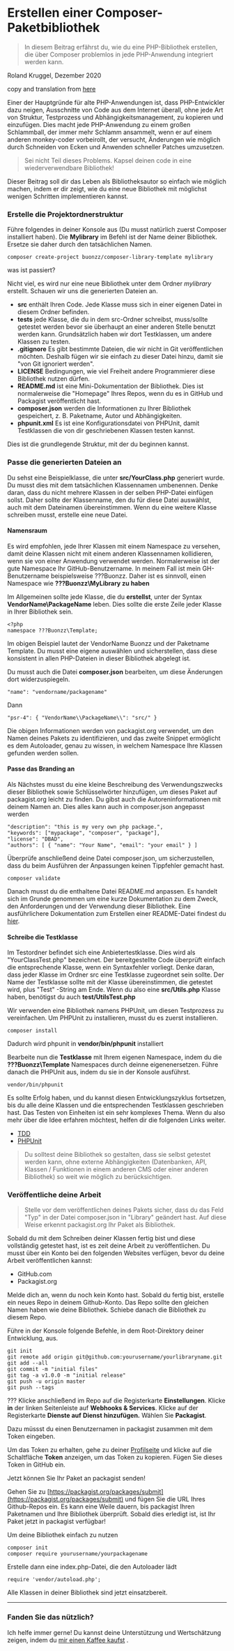 # Erstellen einer Composer-Paketbibliothek

> In diesem Beitrag erfährst du, wie du eine PHP-Bibliothek erstellen, die über Composer problemlos in jede PHP-Anwendung integriert werden kann.

Roland Kruggel, Dezember 2020

copy and translation from [here](http://www.darwinbiler.com/creating-composer-package-library/)


Einer der Hauptgründe für alte PHP-Anwendungen ist, dass PHP-Entwickler dazu neigen, Ausschnitte von Code aus dem Internet überall, ohne jede Art von Struktur, Testprozess und Abhängigkeitsmanagement, zu kopieren und einzufügen. Dies macht jede PHP-Anwendung zu einem großen Schlammball, der immer mehr Schlamm ansammelt, wenn er auf einem anderen monkey-coder vorbeirollt, der versucht, Änderungen wie möglich durch Schneiden von Ecken und Anwenden schneller Patches umzusetzen.

> Sei nicht Teil dieses Problems. Kapsel deinen code in eine wiederverwendbare Bibliothek!

Dieser Beitrag soll dir das Leben als Bibliotheksautor so einfach wie möglich machen, indem er dir zeigt, wie du eine neue Bibliothek mit möglichst wenigen Schritten implementieren kannst.

### Erstelle die Projektordnerstruktur

Führe folgendes in deiner Konsole aus (Du musst natürlich zuerst Composer installiert haben). Die **Mylibrary** im Befehl ist der Name deiner Bibliothek. Ersetze sie daher durch den tatsächlichen Namen.

    composer create-project buonzz/composer-library-template mylibrary

was ist passiert?

Nicht viel, es wird nur eine neue Bibliothek unter dem Ordner *mylibrary* erstellt. Schauen wir uns die generierten Dateien an.

* **src** enthält Ihren Code. Jede Klasse muss sich in einer eigenen Datei in diesem Ordner befinden.
* **tests** jede Klasse, die du in dem src-Ordner schreibst, muss/sollte getestet werden bevor sie überhaupt an einer anderen Stelle benutzt werden kann. Grundsätzlich haben wir dort Testklassen, um andere Klassen zu testen.
* **.gitignore** Es gibt bestimmte Dateien, die wir nicht in Git veröffentlichen möchten. Deshalb fügen wir sie einfach zu dieser Datei hinzu, damit sie "von Git ignoriert werden".
* **LICENSE** Bedingungen, wie viel Freiheit andere Programmierer diese Bibliothek nutzen dürfen.
* **README.md** ist eine Mini-Dokumentation der Bibliothek. Dies ist normalerweise die "Homepage" Ihres Repos, wenn du es in GitHub und Packagist veröffentlicht hast.
* **composer.json**  werden die Informationen zu Ihrer Bibliothek gespeichert, z. B. Paketname, Autor und Abhängigkeiten.
* **phpunit.xml** Es ist eine Konfigurationsdatei von PHPUnit, damit Testklassen die von dir geschriebenen Klassen testen kannst.

Dies ist die grundlegende Struktur, mit der du beginnen kannst.

### Passe die generierten Dateien an

Du sehst eine Beispielklasse, die unter **src/YourClass.php** generiert wurde. Du musst dies mit dem tatsächlichen Klassennamen umbenennen. Denke daran, dass du nicht mehrere Klassen in der selben PHP-Datei einfügen sollst. Daher sollte der Klassenname, den du für diese Datei auswählst, auch mit dem Dateinamen übereinstimmen. Wenn du eine weitere Klasse schreiben musst, erstelle eine neue Datei.

#### Namensraum

Es wird empfohlen, jede Ihrer Klassen mit einem Namespace zu versehen, damit deine Klassen nicht mit einem anderen Klassennamen kollidieren, wenn sie von einer Anwendung verwendet werden. Normalerweise ist der gute Namespace Ihr GitHub-Benutzername. In meinem Fall ist mein GH-Benutzername beispielsweise ???Buonzz. Daher ist es sinnvoll, einen Namespace wie **???Buonzz\MyLibrary zu haben**

Im Allgemeinen sollte jede Klasse, die du **erstellst**, unter der Syntax **VendorName\PackageName** leben. Dies sollte die erste Zeile jeder Klasse in Ihrer Bibliothek sein.

    <?php 
    namespace ???Buonzz\Template;

Im obigen Beispiel lautet der VendorName Buonzz und der Paketname Template. Du musst eine eigene auswählen und sicherstellen, dass diese konsistent in allen PHP-Dateien in dieser Bibliothek abgelegt ist.

Du musst auch die Datei **composer.json** bearbeiten, um diese Änderungen dort widerzuspiegeln.

    "name": "vendorname/packagename"

Dann

    "psr-4": { "VendorName\\PackageName\\": "src/" }

Die obigen Informationen werden von packagist.org verwendet, um den Namen deines Pakets zu identifizieren, und das zweite Snippet ermöglicht es dem Autoloader, genau zu wissen, in welchem Namespace Ihre Klassen gefunden werden sollen.

#### Passe das Branding an

Als Nächstes musst du eine kleine Beschreibung des Verwendungszwecks dieser Bibliothek sowie Schlüsselwörter hinzufügen, um dieses Paket auf packagist.org leicht zu finden. Du gibst auch die Autoreninformationen mit deinem Namen an. Dies alles kann auch in composer.json angepasst werden

    "description": "this is my very own php package.",    "keywords": ["mypackage", "composer", "package"], 
    "license": "DBAD", 
    "authors": [ { "name": "Your Name", "email": "your email" } ]

Überprüfe anschließend deine Datei composer.json, um sicherzustellen, dass du beim Ausführen der Anpassungen keinen Tippfehler gemacht hast.

    composer validate

Danach musst du die enthaltene Datei README.md anpassen. Es handelt sich im Grunde genommen um eine kurze Dokumentation zu dem Zweck, den Anforderungen und der Verwendung dieser Bibliothek. Eine ausführlichere Dokumentation zum Erstellen einer README-Datei findest du [hier](http://www.darwinbiler.com/designing-and-making-the-readme-file-for-your-github-repository/).

#### Schreibe die Testklasse

Im Testordner befindet sich eine Anbietertestklasse. Dies wird als "YourClassTest.php" bezeichnet. Der bereitgestellte Code überprüft einfach die entsprechende Klasse, wenn ein Syntaxfehler vorliegt. Denke daran, dass jeder Klasse im Ordner src eine Testklasse zugeordnet sein sollte. Der Name der Testklasse sollte mit der Klasse übereinstimmen, die getestet wird, plus "Test" -String am Ende. Wenn du also eine **src/Utils.php** Klasse haben, benötigst du auch **test/UtilsTest.php**

Wir verwenden eine Bibliothek namens PHPUnit, um diesen Testprozess zu vereinfachen. Um PHPUnit zu installieren, musst du es zuerst installieren.

    composer install

Dadurch wird phpunit in **vendor/bin/phpunit** installiert

Bearbeite nun die **Testklasse** mit Ihrem eigenen Namespace, indem du die **???Buonzz\Template** Namespaces durch deinne eigenenersetzen. Führe danach die PHPUnit aus, indem du sie in der Konsole ausführst.

    vendor/bin/phpunit

Es sollte Erfolg haben, und du kannst diesen Entwicklungszyklus fortsetzen, bis du alle deine Klassen und die entsprechenden Testklassen geschrieben hast. Das Testen von Einheiten ist ein sehr komplexes Thema. Wenn du also mehr über die Idee erfahren möchtest, helfen dir die folgenden Links weiter.

* [TDD](https://en.wikipedia.org/wiki/Test-driven_development)
* [PHPUnit](https://phpunit.de/getting-started.html)

> Du solltest deine Bibliothek so gestalten, dass sie selbst getestet werden kann, ohne externe Abhängigkeiten (Datenbanken, API, Klassen / Funktionen in einem anderen CMS oder einer anderen Bibliothek) so weit wie möglich zu berücksichtigen.

### Veröffentliche deine Arbeit

> Stelle vor dem veröffentlichen deines Pakets sicher, dass du das Feld "Typ" in der Datei composer.json in "Library" geändert hast. Auf diese Weise erkennt packagist.org Ihr Paket als Bibliothek.

Sobald du mit dem Schreiben deiner Klassen fertig bist und diese vollständig getestet hast, ist es zeit deine Arbeit zu veröffentlichen. Du musst über ein Konto bei den folgenden Websites verfügen, bevor du deine Arbeit veröffentlichen kannst:

* GitHub.com
* Packagist.org

Melde dich an, wenn du noch kein Konto hast. Sobald du fertig bist, erstelle ein neues Repo in deinem Github-Konto. Das Repo sollte den gleichen Namen haben wie deine Bibliothek. Schiebe danach die Bibliothek zu diesem Repo.

Führe in der Konsole folgende Befehle, in dem Root-Direktory deiner Entwicklung, aus.

    git init
    git remote add origin git@github.com:yourusername/yourlibraryname.git
    git add --all
    git commit -m "initial files"
    git tag -a v1.0.0 -m "initial release"
    git push -u origin master
    git push --tags

??? Klicke anschließend im Repo auf die Registerkarte **Einstellungen**. Klicke **in** der linken Seitenleiste auf **Webhooks & Services**. Klicke auf der Registerkarte **Dienste auf** **Dienst** **hinzufügen.** Wählen Sie **Packagist**.

Dazu müssst du einen Benutzernamen in packagist zusammen mit dem Token eingeben.

Um das Token zu erhalten, gehe zu deiner [Profilseite](https://packagist.org/profile/) und klicke auf die Schaltfläche **Token** anzeigen, um das Token zu kopieren. Fügen Sie dieses Token in GitHub ein.

Jetzt können Sie Ihr Paket an packagist senden!

Gehen Sie zu [https://packagist.org/packages/submit](https://packagist.org/packages/submit) und fügen Sie die URL Ihres Github-Repos ein. Es kann eine Weile dauern, bis packagist Ihren Paketnamen und Ihre Bibliothek überprüft. Sobald dies erledigt ist, ist Ihr Paket jetzt in packagist verfügbar!

Um deine Bibliothek einfach zu nutzen

    composer init
    composer require yourusername/yourpackagename

Erstelle dann eine index.php-Datei, die den Autoloader lädt

    require 'vendor/autoload.php';

Alle Klassen in deiner Bibliothek sind jetzt einsatzbereit.

---

### Fanden Sie das nützlich?

Ich helfe immer gerne! Du kannst deine Unterstützung und Wertschätzung zeigen, indem du [mir einen Kaffee kaufst](https://www.buymeacoffee.com/rkruggel) .












